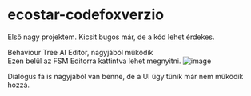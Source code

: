 # ecostar-codefoxverzio

Első nagy projektem. Kicsit bugos már, de a kód lehet érdekes.

Behaviour Tree AI Editor, nagyjából működik<br>
Ezen belül az FSM Editorra kattintva lehet megnyitni.
![image](https://user-images.githubusercontent.com/26575505/174623074-6d623f92-1d9b-4bf6-89eb-f83133b3dd28.png)

Dialógus fa is nagyjából van benne, de a UI úgy tűnik már nem működik hozzá.
